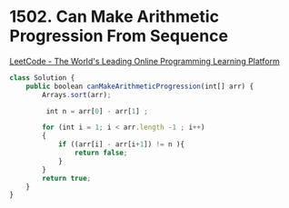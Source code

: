 # 1502. Can Make Arithmetic Progression From Sequence

[LeetCode - The World's Leading Online Programming Learning Platform](https://leetcode.com/problems/can-make-arithmetic-progression-from-sequence/description/)

```jsx
class Solution {
    public boolean canMakeArithmeticProgression(int[] arr) {
        Arrays.sort(arr);

         int n = arr[0] - arr[1] ;

        for (int i = 1; i < arr.length -1 ; i++)
        {
            if ((arr[i] - arr[i+1]) != n ){
                return false;
            }
        }
        return true;
    }
}
```